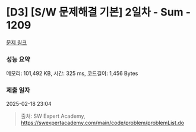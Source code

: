 # [D3] [S/W 문제해결 기본] 2일차 - Sum - 1209 

[문제 링크](https://swexpertacademy.com/main/code/problem/problemDetail.do?contestProbId=AV13_BWKACUCFAYh) 

### 성능 요약

메모리: 101,492 KB, 시간: 325 ms, 코드길이: 1,456 Bytes

### 제출 일자

2025-02-18 23:04



> 출처: SW Expert Academy, https://swexpertacademy.com/main/code/problem/problemList.do